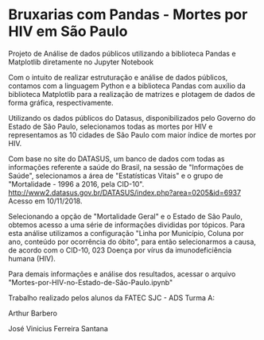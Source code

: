 # Bruxarias com Pandas - Mortes por HIV em São Paulo
Projeto de Análise de dados públicos utilizando a biblioteca Pandas e Matplotlib diretamente no Jupyter Notebook

Com o intuito de realizar estruturação e análise de dados públicos, contamos com a linguagem Python e a biblioteca Pandas com auxílio da biblioteca Matplotlib para a realização de matrizes e plotagem de dados de forma gráfica, respectivamente.

Utilizando os dados públicos do Datasus, disponibilizados pelo Governo do Estado de São Paulo, selecionamos todas as mortes por HIV e representamos as 10 cidades de São Paulo com maior índice de mortes por HIV.

Com base no site do DATASUS, um banco de dados com todas as informações referente a saúde do Brasil, na sessão de "Informações de Saúde", selecionamos a área de "Estatísticas Vitais" e o grupo de "Mortalidade - 1996 a 2016, pela CID-10". http://www2.datasus.gov.br/DATASUS/index.php?area=0205&id=6937 Acesso em 10/11/2018.

Selecionando a opção de "Mortalidade Geral" e o Estado de São Paulo, obtemos acesso a uma série de informações divididas por tópicos. Para esta análise utilizamos a configuração "Linha por Município, Coluna por ano, conteúdo por ocorrência do óbito", para então selecionarmos a causa, de acordo com o CID-10, 023 Doença por vírus da imunodeficiência humana (HIV).

Para demais informações e análise dos resultados, acessar o arquivo "Mortes-por-HIV-no-Estado-de-São-Paulo.ipynb"

Trabalho realizado pelos alunos da FATEC SJC - ADS Turma A:

Arthur Barbero

José Vinicius Ferreira Santana
